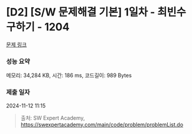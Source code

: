 # [D2] [S/W 문제해결 기본] 1일차 - 최빈수 구하기 - 1204 

[문제 링크](https://swexpertacademy.com/main/code/problem/problemDetail.do?contestProbId=AV13zo1KAAACFAYh) 

### 성능 요약

메모리: 34,284 KB, 시간: 186 ms, 코드길이: 989 Bytes

### 제출 일자

2024-11-12 11:15



> 출처: SW Expert Academy, https://swexpertacademy.com/main/code/problem/problemList.do